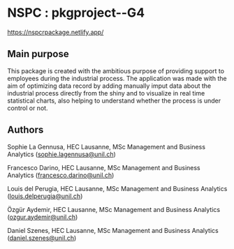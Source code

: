 # NSPC : pkgproject--G4

https://nspcrpackage.netlify.app/

## Main purpose

This package is created with the ambitious purpose of providing support to employees during the industrial process. The application was made with the aim of optimizing data record by adding manually imput data about the industrial process directly from the shiny and to visualize in real time statistical charts, also helping to understand whether the process is under control or not.

## Authors

Sophie La Gennusa, HEC Lausanne, MSc Management and Business Analytics (sophie.lagennusa@unil.ch)

Francesco Darino, HEC Lausanne, MSc Management and Business Analytics (francesco.darino@unil.ch)

Louis del Perugia, HEC Lausanne, MSc Management and Business Analytics (louis.delperugia@unil.ch)

Özgür Aydemir, HEC Lausanne, MSc Management and Business Analytics (ozgur.aydemir@unil.ch)

Daniel Szenes, HEC Lausanne, MSc Management and Business Analytics (daniel.szenes@unil.ch)

